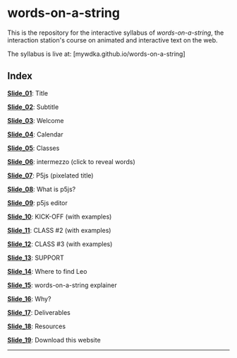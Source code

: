 # words-on-a-string

This is the repository for the interactive syllabus of *words-on-a-string*, the interaction station's course on animated and interactive text on the web.

The syllabus is live at: [mywdka.github.io/words-on-a-string]

## Index
[**Slide_01**](https://mywdka.github.io/words-on-a-string): Title

[**Slide_02**](https://mywdka.github.io/words-on-a-string/slide_02/): Subtitle

[**Slide_03**](https://mywdka.github.io/words-on-a-string/slide_03/): Welcome

[**Slide_04**](https://mywdka.github.io/words-on-a-string/slide_04/): Calendar

[**Slide_05**](https://mywdka.github.io/words-on-a-string/slide_05/): Classes

[**Slide_06**](https://mywdka.github.io/words-on-a-string/slide_06/): intermezzo (click to reveal words)

[**Slide_07**](https://mywdka.github.io/words-on-a-string/slide_07/): P5js (pixelated title)

[**Slide_08**](https://mywdka.github.io/words-on-a-string/slide_08/): What is p5js?

[**Slide_09**](https://mywdka.github.io/words-on-a-string/slide_09/): p5js editor

[**Slide_10**](https://mywdka.github.io/words-on-a-string/slide_10/): KICK-OFF (with examples)

[**Slide_11**](https://mywdka.github.io/words-on-a-string/slide_11/): CLASS #2 (with examples)

[**Slide_12**](https://mywdka.github.io/words-on-a-string/slide_12/): CLASS #3 (with examples)

[**Slide_13**](https://mywdka.github.io/words-on-a-string/slide_13/): SUPPORT

[**Slide_14**](https://mywdka.github.io/words-on-a-string/slide_14/): Where to find Leo

[**Slide_15**](https://mywdka.github.io/words-on-a-string/slide_15/): words-on-a-string explainer

[**Slide_16**](https://mywdka.github.io/words-on-a-string/slide_16/): Why?

[**Slide_17**](https://mywdka.github.io/words-on-a-string/slide_17/): Deliverables

[**Slide_18**](https://mywdka.github.io/words-on-a-string/slide_18/): Resources

[**Slide_19**](https://mywdka.github.io/words-on-a-string/slide_19/): Download this website

---
